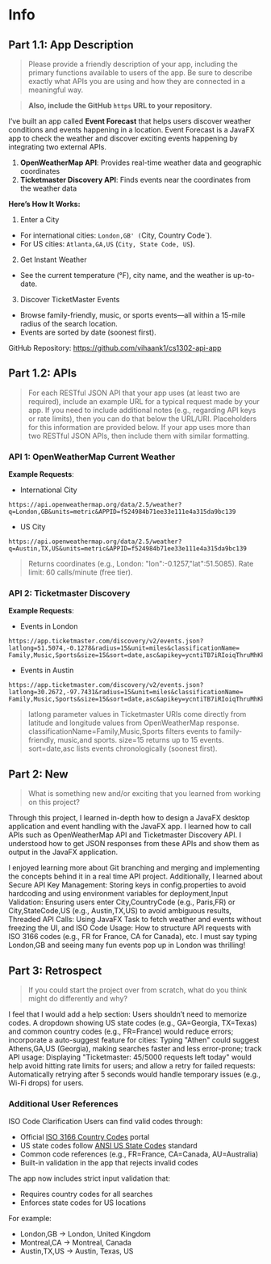 # Info


## Part 1.1: App Description

> Please provide a friendly description of your app, including
> the primary functions available to users of the app. Be sure to
> describe exactly what APIs you are using and how they are connected
> in a meaningful way.

> **Also, include the GitHub `https` URL to your repository.**

I’ve built an app called **Event Forecast** that helps users discover weather conditions and events happening in a location.
Event Forecast is a JavaFX app to check the weather and discover exciting events happening by integrating two external APIs.

1. **OpenWeatherMap API**: Provides real-time weather data and geographic coordinates
2. **Ticketmaster Discovery API**: Finds events near the coordinates from the weather data

**Here’s How It Works:**
1. Enter a City
- For international cities: `London,GB' (`City, Country Code`).
- For US cities: `Atlanta,GA,US` (`City, State Code, US`).

2. Get Instant Weather
- See the current temperature (°F), city name, and the weather is up-to-date.

3. Discover TicketMaster Events
- Browse family-friendly, music, or sports events—all within a 15-mile radius of the search location.
- Events are sorted by date (soonest first).


GitHub Repository:
https://github.com/vihaank1/cs1302-api-app



## Part 1.2: APIs

> For each RESTful JSON API that your app uses (at least two are required),
> include an example URL for a typical request made by your app. If you
> need to include additional notes (e.g., regarding API keys or rate
> limits), then you can do that below the URL/URI. Placeholders for this
> information are provided below. If your app uses more than two RESTful
> JSON APIs, then include them with similar formatting.

### API 1: OpenWeatherMap Current Weather

**Example Requests**:

- International City
```
https://api.openweathermap.org/data/2.5/weather?q=London,GB&units=metric&APPID=f524984b71ee33e111e4a315da9bc139
```
- US City
```
https://api.openweathermap.org/data/2.5/weather?q=Austin,TX,US&units=metric&APPID=f524984b71ee33e111e4a315da9bc139
```

> Returns coordinates (e.g., London: "lon":-0.1257,"lat":51.5085). Rate limit: 60 calls/minute (free tier).


### API 2: Ticketmaster Discovery

**Example Requests**:

- Events in London

```
https://app.ticketmaster.com/discovery/v2/events.json?latlong=51.5074,-0.1278&radius=15&unit=miles&classificationName=
Family,Music,Sports&size=15&sort=date,asc&apikey=ycntiTB7iRIoiqThruMhKk9K3ipSvaWV
```
- Events in Austin

```
https://app.ticketmaster.com/discovery/v2/events.json?latlong=30.2672,-97.7431&radius=15&unit=miles&classificationName=
Family,Music,Sports&size=15&sort=date,asc&apikey=ycntiTB7iRIoiqThruMhKk9K3ipSvaWV
```

> latlong parameter values in Ticketmaster URIs come directly from latitude and longitude values from OpenWeatherMap response.
classificationName=Family,Music,Sports filters events to family-friendly, music,and sports.
size=15 returns up to 15 events. sort=date,asc lists events chronologically (soonest first).


## Part 2: New

> What is something new and/or exciting that you learned from working
> on this project?

Through this project, I learned in-depth how to design a JavaFX desktop application and event handling with the JavaFX app.
I learned how to call APIs such as OpenWeatherMap API and Ticketmaster Discovery API. I understood how to get JSON responses
from these APIs and show them as output in the JavaFX application.

I enjoyed learning more about Git branching and merging and implementing the concepts behind it in a real time API project.
Additionally, I learned about Secure API Key Management: Storing keys in config.properties to avoid hardcoding and using
environment variables for deployment,Input Validation: Ensuring users enter City,CountryCode (e.g., Paris,FR)
or City,StateCode,US (e.g., Austin,TX,US) to avoid ambiguous results,
Threaded API Calls: Using JavaFX Task to fetch weather and events without freezing the UI, and
ISO Code Usage: How to structure API requests with ISO 3166 codes (e.g., FR for France, CA for Canada), etc.
I must say typing London,GB and seeing many fun events pop up in London was thrilling!

## Part 3: Retrospect

> If you could start the project over from scratch, what do
> you think might do differently and why?

I feel that I would add a help section: Users shouldn’t need to memorize codes. A dropdown showing US state codes (e.g., GA=Georgia, TX=Texas)
and common country codes (e.g., FR=France) would reduce errors; incorporate a auto-suggest feature for cities: Typing "Athen" could suggest
Athens,GA,US (Georgia), making searches faster and less error-prone; track API usage: Displaying "Ticketmaster: 45/5000 requests left today"
would help avoid hitting rate limits for users; and allow a retry for failed requests: Automatically retrying after 5 seconds would handle
temporary issues (e.g., Wi-Fi drops) for users.


### Additional User References

ISO Code Clarification
Users can find valid codes through:
- Official [ISO 3166 Country Codes](https://www.iso.org/obp/ui/#search) portal
- US state codes follow [ANSI US State Codes](https://www.census.gov/library/reference/code-lists/ansi.html) standard
- Common code references (e.g., FR=France, CA=Canada, AU=Australia)
- Built-in validation in the app that rejects invalid codes

The app now includes strict input validation that:
- Requires country codes for all searches
- Enforces state codes for US locations

For example:

- London,GB → London, United Kingdom
- Montreal,CA → Montreal, Canada
- Austin,TX,US → Austin, Texas, US
